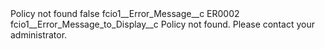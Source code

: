 <?xml version="1.0" encoding="UTF-8"?>
<CustomMetadata xmlns="http://soap.sforce.com/2006/04/metadata" xmlns:xsi="http://www.w3.org/2001/XMLSchema-instance" xmlns:xsd="http://www.w3.org/2001/XMLSchema">
    <label>Policy not found</label>
    <protected>false</protected>
    <values>
        <field>fcio1__Error_Message__c</field>
        <value xsi:type="xsd:string">ER0002</value>
    </values>
    <values>
        <field>fcio1__Error_Message_to_Display__c</field>
        <value xsi:type="xsd:string">Policy not found. Please contact your administrator.</value>
    </values>
</CustomMetadata>
